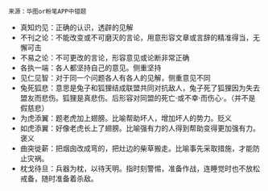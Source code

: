 

`来源：华图or粉笔APP中错题`

* 真知灼见：正确的认识，透辟的见解
* 不刊之论：不能改变或不可磨灭的言论，用意形容文章或言辞的精准得当，无懈可击
* 不易之论：不可更改的言论，形容意见或论断非常正确
* 各执一端：各人都坚持自己的意见。侧重坚持
* 见仁见智：对于同一个问题各人有各人的见解，侧重意见不同
* 兔死狐悲：意思是兔子和狐狸结成联盟共同对抗敌人，兔子死了狐狸因为失去盟友而悲伤。狐狸是真悲伤。后形容对同盟的死亡·或不幸·而伤心·。（并不是假慈悲）
* 为虎添翼：题老虎加上翅膀。比喻帮助坏人，增加坏人的势力。贬义
* 如虎添翼：好像老虎长上了翅膀。比喻强有力的人得到帮助变得更加强有力。褒义
* 曲突徙薪：把烟囱改成弯的，把灶边的柴草搬走。比喻事先采取措施，才能防止灾祸。
* 枕戈待旦：兵器为枕，以待天明。指时刻警惕，准备作战，连睡觉时也不放松戒备，随时准备着杀敌。

